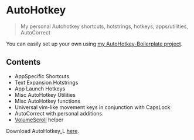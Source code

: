 AutoHotkey
==========

> My personal Autohotkey shortcuts, hotstrings, hotkeys, apps/utilities, AutoCorrect

You can easily set up your own using [my AutoHotkey-Boilerplate project](https://github.com/denolfe/AutoHotkey-Boilerplate).

Contents  
--------------------
* AppSpecific Shortcuts
* Text Expansion Hotstrings
* App Launch Hotkeys
* Misc AutoHotkey Utilities
* Misc AutoHotkey functions
* Universal vim-like movement keys in conjunction with CapsLock
* AutoCorrect with personal additions.
* [VolumeScroll](https://github.com/denolfe/VolumeScroll) helper

Download AutoHotkey_L [here](http://l.autohotkey.net/).
